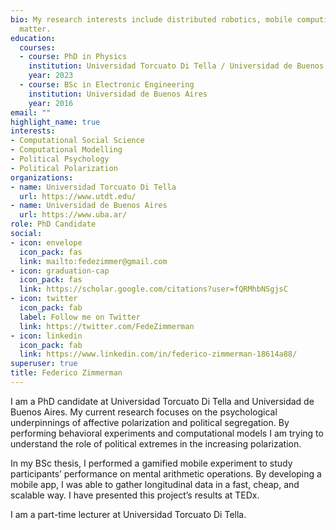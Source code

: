 ```yaml
---
bio: My research interests include distributed robotics, mobile computing and programmable
  matter.
education:
  courses:
  - course: PhD in Physics
    institution: Universidad Torcuato Di Tella / Universidad de Buenos Aires
    year: 2023
  - course: BSc in Electronic Engineering
    institution: Universidad de Buenos Aires
    year: 2016
email: ""
highlight_name: true
interests:
- Computational Social Science
- Computational Modelling
- Political Psychology
- Political Polarization
organizations:
- name: Universidad Torcuato Di Tella
  url: https://www.utdt.edu/
- name: Universidad de Buenos Aires
  url: https://www.uba.ar/
role: PhD Candidate
social:
- icon: envelope
  icon_pack: fas
  link: mailto:fedezimmer@gmail.com
- icon: graduation-cap
  icon_pack: fas
  link: https://scholar.google.com/citations?user=fQRMhbNSgjsC
- icon: twitter
  icon_pack: fab
  label: Follow me on Twitter
  link: https://twitter.com/FedeZimmerman
- icon: linkedin
  icon_pack: fab
  link: https://www.linkedin.com/in/federico-zimmerman-18614a88/
superuser: true
title: Federico Zimmerman
---
```


I am a PhD candidate at Universidad Torcuato Di Tella and Universidad de Buenos Aires. My current research focuses on the psychological underpinnings of affective polarization and political segregation. By performing behavioral experiments and computational models I am trying to understand the role of political extremes in the increasing polarization.

In my BSc thesis, I performed a gamified mobile experiment to study participants’ performance on mental arithmetic operations. By developing a mobile app, I was able to gather longitudinal data in a fast, cheap, and scalable way. I have presented this project’s results at TEDx.

I am a part-time lecturer at Universidad Torcuato Di Tella.